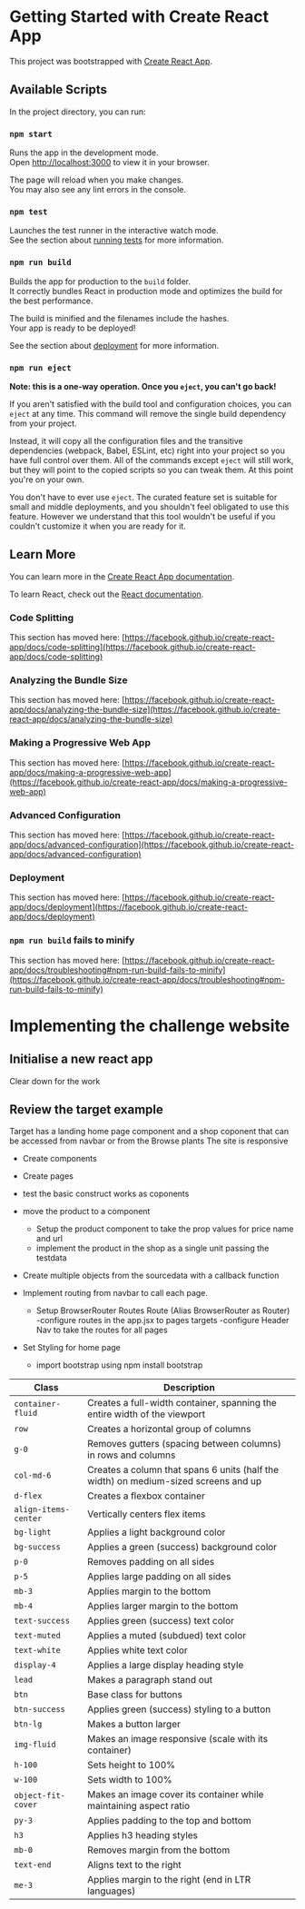 # Getting Started with Create React App

This project was bootstrapped with [Create React App](https://github.com/facebook/create-react-app).

## Available Scripts

In the project directory, you can run:

### `npm start`

Runs the app in the development mode.\
Open [http://localhost:3000](http://localhost:3000) to view it in your browser.

The page will reload when you make changes.\
You may also see any lint errors in the console.

### `npm test`

Launches the test runner in the interactive watch mode.\
See the section about [running tests](https://facebook.github.io/create-react-app/docs/running-tests) for more information.

### `npm run build`

Builds the app for production to the `build` folder.\
It correctly bundles React in production mode and optimizes the build for the best performance.

The build is minified and the filenames include the hashes.\
Your app is ready to be deployed!

See the section about [deployment](https://facebook.github.io/create-react-app/docs/deployment) for more information.

### `npm run eject`

**Note: this is a one-way operation. Once you `eject`, you can't go back!**

If you aren't satisfied with the build tool and configuration choices, you can `eject` at any time. This command will remove the single build dependency from your project.

Instead, it will copy all the configuration files and the transitive dependencies (webpack, Babel, ESLint, etc) right into your project so you have full control over them. All of the commands except `eject` will still work, but they will point to the copied scripts so you can tweak them. At this point you're on your own.

You don't have to ever use `eject`. The curated feature set is suitable for small and middle deployments, and you shouldn't feel obligated to use this feature. However we understand that this tool wouldn't be useful if you couldn't customize it when you are ready for it.

## Learn More

You can learn more in the [Create React App documentation](https://facebook.github.io/create-react-app/docs/getting-started).

To learn React, check out the [React documentation](https://reactjs.org/).

### Code Splitting

This section has moved here: [https://facebook.github.io/create-react-app/docs/code-splitting](https://facebook.github.io/create-react-app/docs/code-splitting)

### Analyzing the Bundle Size

This section has moved here: [https://facebook.github.io/create-react-app/docs/analyzing-the-bundle-size](https://facebook.github.io/create-react-app/docs/analyzing-the-bundle-size)

### Making a Progressive Web App

This section has moved here: [https://facebook.github.io/create-react-app/docs/making-a-progressive-web-app](https://facebook.github.io/create-react-app/docs/making-a-progressive-web-app)

### Advanced Configuration

This section has moved here: [https://facebook.github.io/create-react-app/docs/advanced-configuration](https://facebook.github.io/create-react-app/docs/advanced-configuration)

### Deployment

This section has moved here: [https://facebook.github.io/create-react-app/docs/deployment](https://facebook.github.io/create-react-app/docs/deployment)

### `npm run build` fails to minify

This section has moved here: [https://facebook.github.io/create-react-app/docs/troubleshooting#npm-run-build-fails-to-minify](https://facebook.github.io/create-react-app/docs/troubleshooting#npm-run-build-fails-to-minify)

# Implementing the challenge website

## Initialise a new react app

Clear down for the work

## Review the target example

Target has a landing home page component and a shop coponent that can be accessed from navbar or from the Browse plants
The site is responsive

- Create components
- Create pages
- test the basic construct works as coponents

- move the product to a component

  - Setup the product component to take the prop values for price name and url
  - implement the product in the shop as a single unit passing the testdata

- Create multiple objects from the sourcedata with a callback function

- Implement routing from navbar to call each page.

  - Setup BrowserRouter Routes Route (Alias BrowserRouter as Router)
    -configure routes in the app.jsx to pages targets
    -configure Header Nav to take the routes for all pages

- Set Styling for home page
  - import bootstrap using npm install bootstrap

| Class                | Description                                                                         |
| -------------------- | ----------------------------------------------------------------------------------- |
| `container-fluid`    | Creates a full-width container, spanning the entire width of the viewport           |
| `row`                | Creates a horizontal group of columns                                               |
| `g-0`                | Removes gutters (spacing between columns) in rows and columns                       |
| `col-md-6`           | Creates a column that spans 6 units (half the width) on medium-sized screens and up |
| `d-flex`             | Creates a flexbox container                                                         |
| `align-items-center` | Vertically centers flex items                                                       |
| `bg-light`           | Applies a light background color                                                    |
| `bg-success`         | Applies a green (success) background color                                          |
| `p-0`                | Removes padding on all sides                                                        |
| `p-5`                | Applies large padding on all sides                                                  |
| `mb-3`               | Applies margin to the bottom                                                        |
| `mb-4`               | Applies larger margin to the bottom                                                 |
| `text-success`       | Applies green (success) text color                                                  |
| `text-muted`         | Applies a muted (subdued) text color                                                |
| `text-white`         | Applies white text color                                                            |
| `display-4`          | Applies a large display heading style                                               |
| `lead`               | Makes a paragraph stand out                                                         |
| `btn`                | Base class for buttons                                                              |
| `btn-success`        | Applies green (success) styling to a button                                         |
| `btn-lg`             | Makes a button larger                                                               |
| `img-fluid`          | Makes an image responsive (scale with its container)                                |
| `h-100`              | Sets height to 100%                                                                 |
| `w-100`              | Sets width to 100%                                                                  |
| `object-fit-cover`   | Makes an image cover its container while maintaining aspect ratio                   |
| `py-3`               | Applies padding to the top and bottom                                               |
| `h3`                 | Applies h3 heading styles                                                           |
| `mb-0`               | Removes margin from the bottom                                                      |
| `text-end`           | Aligns text to the right                                                            |
| `me-3`               | Applies margin to the right (end in LTR languages)                                  |
